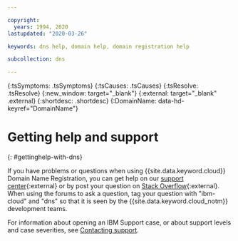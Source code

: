 ```yaml
---

copyright:
  years: 1994, 2020
lastupdated: "2020-03-26"

keywords: dns help, domain help, domain registration help

subcollection: dns

---
```



{:tsSymptoms: .tsSymptoms}
{:tsCauses: .tsCauses}
{:tsResolve: .tsResolve}
{:new_window: target="_blank"}
{:external: target="_blank" .external}
{:shortdesc: .shortdesc}
{:DomainName: data-hd-keyref="DomainName"}



# Getting help and support
{: #gettinghelp-with-dns}

If you have problems or questions when using {{site.data.keyword.cloud}} Domain Name Registration, you can get help on our [support center](https://{DomainName}/unifiedsupport/supportcenter){:external} or by post your question on [Stack Overflow](https://stackoverflow.com/search?q=dns+ibm-cloud){:external}. When using the forums to ask a question, tag your question with "ibm-cloud" and "dns" so that it is seen by the {{site.data.keyword.cloud_notm}} development teams.

For information about opening an IBM Support case, or about support levels and case severities, see [Contacting support](/docs/get-support?topic=get-support-getting-customer-support).
